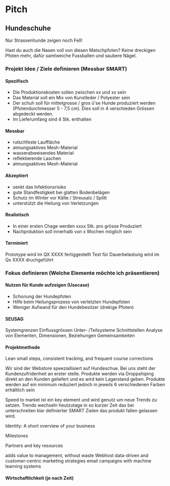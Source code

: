 # Pitch

## Hundeschuhe

Nur Strassenhunde zeigen noch Fell!

Hast du auch die Nasen voll von diesen Matschpfoten?
Keine dreckigen Pfoten mehr, dafür samtweiche Fussballen und saubere Nägel.

### Projekt Idee / Ziele definieren (Messbar SMART)

#### Spezifisch
- Die Produktionskosten sollen zwischen xx und xx sein
- Das Material soll ein Mix von Kunstleder / Polyester sein
- Der schuh soll für mittelgrosse / gros ü'se Hunde produziert werden (Pfotendurchmesser 5 - 7,5 cm). Dies soll in 4 verschieden Grössen abgedeckt werden.
- Im Lieferumfang sind 4 Stk. enthalten

#### Messbar
- rutschfeste Lauffläche
- atmungsaktives Mesh-Material
- wasserabweisendes Material
- reflektierende Laschen
- atmungsaktives Mesh-Material

#### Akzeptiert
- senkt das Infektionsrisiko
- gute Standfestigkeit bei glatten Bodenbelägen
- Schutz im Winter vor Kälte / Streusalz / Splitt
- unterstützt die Heilung von Verletzungen

#### Realistisch
- In einer ersten Chage werden xxxx Stk. pro grösse Produziert
- Nachprduktion soll innerhalb von x Wochen möglich sein


#### Terminiert
Prototype wird im QX XXXX fertiggestellt
Test für Dauerbelastung wird im Qx XXXX druchgeführt		
			
### Fokus definieren (Welche Elemente möchte ich präsentieren)


#### Nutzen für Kunde aufzeigen (Usecase)
- Schonung der Hundepfoten
- Hilfe beim Heilungsprozess von verletzten Hundepfoten
- Weniger Aufwand für den Hundebesitzer (drekige Pfoten)


#### SEUSAG
Systemgrenzen
Einflussgrössen
Unter- /Teilsysteme
Schnittstellen
Analyse von Elementen, Dimensionen, Beziehungen
Gemeinsamkeiten

				
                
#### Projektmethode

Lean 
small steps, consistent tracking, and frequent course corrections

Wir sind der Webstore speeziallisiert auf Hundeschue. 
Bei uns steht der Kundenzufridenheit an erster stelle.
Produkte werden via Droppshiping direkt an den Kunden geliefert und es wird kein Lagerstand geben.
Produkte werden auf ein minimum reduziert jedoch in jeweils 6 verschiedenen Farben erhältlich sein 

Speed to market ist ein key element und wird genutz um neue Trends zu setzen.
Trends wechseln heutzutage in so kurzer Zeit das bei unterschreiten klar definierter SMART Zielen das produkt fallen gelassen wird.



Identity: A short overview of your business

Milestones

Partners and key resources

adds value to management, without waste
Webhost
data-driven and customer-centric marketing strategies
email campaigns with machine learning systems   

				
#### Wirtschaftlichkeit (je nach Zeit)